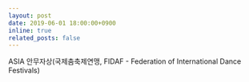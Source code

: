 ```yaml
---
layout: post
date: 2019-06-01 18:00:00+0900
inline: true
related_posts: false
---
```


ASIA 안무자상(국제춤축제연맹, FIDAF - Federation of International Dance Festivals)
